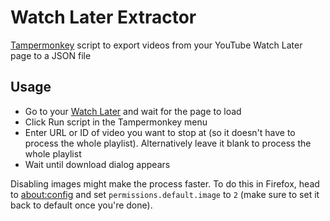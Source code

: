 # Watch Later Extractor
[Tampermonkey](https://www.tampermonkey.net/) script to export videos from your YouTube Watch Later page to a JSON file

## Usage
- Go to your [Watch Later](https://www.youtube.com/playlist?list=WL) and wait for the page to load
- Click Run script in the Tampermonkey menu
- Enter URL or ID of video you want to stop at (so it doesn't have to process the whole playlist). Alternatively leave it blank to process the whole playlist
- Wait until download dialog appears

Disabling images might make the process faster. To do this in Firefox, head to [about:config](about:config) and set `permissions.default.image` to `2` (make sure to set it back to default once you're done).